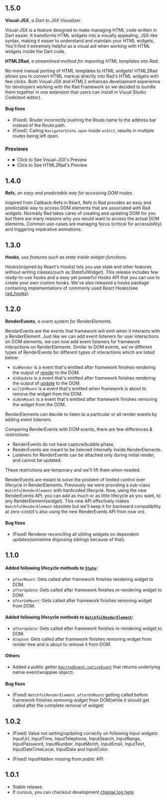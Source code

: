 ## 1.5.0

**Visual-JSX**, *a Dart to JSX Visualizer*.

Visual-JSX is a feature designed to make managing HTML code written in Dart easier. It transforms HTML widgets into a visually appealing, JSX-like syntax, making it easier to understand and maintain your HTML widgets. You'll find it extremely helpful as a visual aid when working with HTML widgets inside the Dart code.
<br>

**HTML2Rad**, *a streamlined method for importing HTML templates into Rad*.

No more manual porting of HTML templates to HTML widgets! HTML2Rad allows you to convert HTML markup directly into Rad's HTML widgets with few clicks. Both Visual-JSX and HTML2 enhances development experience for developers working with the Rad Framework so we decided to bundle them together in one extension that users can install in Visual Studio Code(text editor).
<br>

#### Bug fixes

- (Fixed): Router incorrectly pushing the Route.name to the address bar instead of the Route.path.
- (Fixed): Calling `NavigatorState.open` inside `onInit`, results in multiple routes being left open.

### Previews

-   <details>
    <summary>Click to See Visual-JSX's Preview</summary>
        
    ![Visual-JSX Preview](https://github.com/erlage/rad/blob/47591df594be5d993d5a813667ef9d372ec80f10/packages/text_editor_vscode_extension/art/peek1.gif?raw=true)
    </details>

-   <details>
    <summary>Click to See HTML2Rad's Preview</summary>
        
    ![HTML2Rad Preview](https://github.com/erlage/rad/blob/47591df594be5d993d5a813667ef9d372ec80f10/packages/text_editor_vscode_extension/art/peek2.gif?raw=true)
    </details>

## 1.4.0

**Refs**, *an easy and predictable way for accessing DOM nodes*.

Inspired from Callback-Refs in React, Refs in Rad provides an easy and predictable way to access DOM elements that are associated with Rad widgets. Normally Rad takes cares of creating and updating DOM for you but there are many reasons why you would want to access the actual DOM elements. Common use-cases are managing focus (critical for accessibility) and triggering imperative animations.

## 1.3.0

**Hooks**, *use features such as state inside widget-functions*.

Hooks(inspired by React's Hooks) lets you use state and other features without writing classes(such as StatefulWidget). This release includes few ready-to-use hooks and a easy yet powerful Hooks API that you can use to create your own custom hooks. We've also released a hooks package containing implementations of commonly used React Hooks(see [rad_hooks](https://pub.dev/packages/rad_hooks)).

## 1.2.0

**RenderEvents**, *a event system for RenderElements*.

RenderEvents are the events that framework will emit when it interacts with a RenderElement. Just like we can add event listeners for user interactions on DOM elements, we can now add event listeners for framework interactions on RenderElements. Similar to DOM events, we've different types of RenderEvents for different types of interactions which are listed below:

- `didRender` is a event that's emitted after framework finishes rendering the output of [render](https://pub.dev/documentation/rad/latest/rad/RenderElement/render.html) to the DOM.
- `didUpdate` is a event that's emitted after framework finishes rendering the output of [update](https://pub.dev/documentation/rad/latest/rad/RenderElement/update.html) to the DOM.
- `willUnMount` is a event that's emitted when framework is about to remove the widget from the DOM.
- `didUnMount` is a event that's emitted after framework finishes removing the widget from the DOM.

RenderElements can decide to listen to a particular or all render events by adding event listeners. 

Comparing RenderEvents with DOM events, there are few differences & restrictions:

- RenderEvents do not have capture/bubble phase.
- RenderEvents are meant to be listened internally inside RenderElements.
- Listeners for RenderEvents can be attached only during initial render, and cannot be updated.

These restrictions are temporary and we'll lift them when needed. 

RenderEvents are meant to solve the problem of limited control over lifecycle in RenderElements. Previously we were providing a sub-class `WatchfulRenderElement` with hardcoded lifecycle. Now, using the new RenderEvents API, you can add as much or as little lifecycle as you want, to any RenderElement(widget). This new API effectively makes `WatchfulRenderElement` obsolete but we'll keep it for backward compatibility at zero-cost(it's also using the new RenderEvents API from now on).

#### Bug fixes

- (Fixed) Renderer reconciling all sibling widgets on dependent updates(sometime disposing siblings because of that).

## 1.1.0

#### Added following lifecycle methods to [`State`](https://pub.dev/documentation/rad/latest/rad/State-class.html):

- `afterMount`: Gets called after framework finishes rendering widget to DOM. 
- `afterUpdate`: Gets called after framework finishes re-rendering widget to DOM. 
- `afterUnMount`: Gets called after framework finishes removing widget from DOM.

#### Added following lifecycle methods to [`WatchfulRenderElement`](https://pub.dev/documentation/rad/latest/rad/WatchfulRenderElement-class.html):

- `afterUpdate`: Gets called after framework finishes re-rendering widget to DOM.
- `dispose`: Gets called after framework finishes removing widget from render tree and is about to remove it from DOM.

#### Others

- Added a public getter [`EmittedEvent.nativeEvent`](https://pub.dev/documentation/rad/latest/rad/EmittedEvent/nativeEvent.html) that returns underlying native event(wrappee object).

#### Bug fixes

- (Fixed) `WatchfulRenderElement.afterUnMount` getting called before framework finishes removing widget from DOM(while it should get called after the complete removal of widget)

## 1.0.2

- (Fixed) Value not setting/updating correctly on following Input widgets: InputUrl, InputTime, InputTelephone, InputSearch, InputRange, InputPassword, InputNumber, InputMonth, InputEmail, InputText, InputDateTimeLocal, InputDate and InputColor.

- (Fixed) InputHidden missing from public API.

## 1.0.1

- Stable release.
- If curious, you can checkout development [change log here](https://github.com/erlage/rad/blob/main/CHANGELOG.md).
